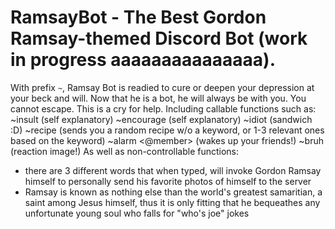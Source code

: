 # RamsayBot - The Best Gordon Ramsay-themed Discord Bot (work in progress aaaaaaaaaaaaaaa).
With prefix `~`, Ramsay Bot is readied to cure or deepen your depression at your beck and will. Now that he is a bot, he will always be with you. You cannot escape. This is a cry for help.
Including callable functions such as:
  ~insult (self explanatory)
  ~encourage (self explanatory)
  ~idiot (sandwich :D)
  ~recipe <optional-keyword> (sends you a random recipe w/o a keyword, or 1-3 relevant ones based on the keyword)
  ~alarm <@member> (wakes up your friends!)
  ~bruh (reaction image!)
As well as non-controllable functions:
  - there are 3 different words that when typed, will invoke Gordon Ramsay himself to personally send his favorite photos of himself to the server
  - Ramsay is known as nothing else than the world's greatest samaritian, a saint among Jesus himself, thus it is only fitting that he bequeathes any unfortunate young soul who falls for "who's joe" jokes
